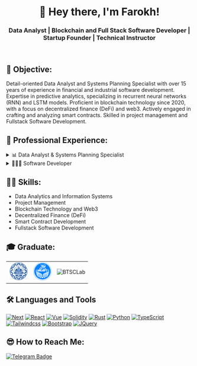 <br />
<h1 align="center">👋 Hey there, I'm Farokh!</h1>
<h3 align="center">Data Analyst | Blockchain and Full Stack Software Developer | Startup Founder | Technical Instructor</h3>
<br />

## 🎯 Objective:
Detail-oriented Data Analyst and Systems Planning Specialist with over 15 years of experience in financial and industrial software development. Expertise in predictive analytics, specializing in recurrent neural networks (RNN) and LSTM models.
Proficient in blockchain technology since 2020, with a focus on decentralized finance (DeFi) and web3. Actively engaged in crafting and analyzing smart contracts. Skilled in project management and Fullstack Software Development.
 
## 💼 Professional Experience:
<details>
  <summary>📊 Data Analyst & Systems Planning Specialist</summary>
  <ol>
    <li>
      Lead the development and implementation of predictive analytics solutions utilizing recurrent neural networks (RNN) and LSTM models.
    </li>
    <li>
      Spearheaded projects to optimize systems planning processes, resulting in improved efficiency and cost savings.
    </li>
    <li>
      Provided strategic insights through data analysis to drive decision-making processes.
    </li>
    <li>
      Collaborated with cross-functional teams to design and implement innovative solutions to complex problems.
    </li>
    <li>
      Actively contributed to the adoption of blockchain technology within the organization, specializing in DeFi and web3 applications.
    </li>
    <li>
      Conducted thorough analysis of smart contracts to ensure security and efficiency.
    </li>
    <li>
      Managed project timelines, budgets, and resources to ensure successful project completion.
    </li>
  </ol>
</details>
<details>
  <summary>👨🏻‍💻 Software Developer</summary>
  <ol>
    <li>
      Developed and maintained specialized financial and industrial software applications.
    </li>
    <li>
      Implemented blockchain technology into existing software systems, enhancing security and transparency.
    </li>
    <li>
      Collaborated with clients to understand their needs and translate requirements into technical specifications.
    </li>
    <li>
      Conducted code reviews and implemented best practices to ensure high-quality software deliverables.
    </li>
    <li>
      Provided technical support and training to end-users.
    </li>
    <li>
      Led Fullstack Software Development projects from concept to delivery, coordinating with designers, developers, and stakeholders.
    </li>
  </ol>
</details>

## 🤹🏻 Skills:
- Data Analytics and Information Systems
- Project Management
- Blockchain Technology and Web3
- Decentralized Finance (DeFi)
- Smart Contract Development
- Fullstack Software Development

## 🎓 Graduate:
<table cellspacing="0" cellpadding="0">
  <tr>
    <td><img src="./assets/sharif-university.png" height="50" alt="SHUT"></td>
    <td><img src="./assets/tehran-university.png" height="50" alt="TU"></td>
    <td><img src="./assets/btcslab.png" height="50" alt="BTSCLab"></td>
  </tr>
</table>

## 🛠️ Languages and Tools 
[![Next][Next.js]][Next-url]
[![React][React.js]][React-url]
[![Vue][Vue.js]][Vue-url]
[![Solidity][Solidity.org]][Solidity-url]
[![Rust][Rust-lang.org]][Rust-url]
[![Python][Python.org]][Python-url]
[![TypeScript][TypeScript.org]][TypeScript-url]
[![Tailwindcss][Tailwindcss.com]][Bootstrap-url]
[![Bootstrap][Bootstrap.com]][Bootstrap-url]
[![JQuery][JQuery.com]][JQuery-url]




## 😎 How to Reach Me:
[![Telegram Badge](https://img.shields.io/badge/Telegram-blue?style=flat&logo=telegram&logoColor=white)](https://t.me/FAR0KH)


<!-- MARKDOWN LINKS & IMAGES -->
<!-- https://www.markdownguide.org/basic-syntax/#reference-style-links -->
[Next.js]: https://img.shields.io/badge/next.js-000000?style=for-the-badge&logo=nextdotjs&logoColor=white
[Next-url]: https://nextjs.org/
[React.js]: https://img.shields.io/badge/React-20232A?style=for-the-badge&logo=react&logoColor=61DAFB
[React-url]: https://reactjs.org/
[Vue.js]: https://img.shields.io/badge/Vue.js-35495E?style=for-the-badge&logo=vuedotjs&logoColor=4FC08D
[Vue-url]: https://vuejs.org/
[Solidity.org]: https://img.shields.io/badge/solidity-lang-lightgrey?style=for-the-badge&logo=solidity&logoColor=lightgrey
[Solidity-url]: https://soliditylang.org/
[Rust-lang.org]: https://img.shields.io/badge/Rust-000000?style=for-the-badge&logo=rust&logoColor=white
[Rust-url]: https://www.rust-lang.org/
[Python.org]: https://img.shields.io/badge/Python-3776AB?style=for-the-badge&logo=python&logoColor=white
[Python-url]: https://www.python.org/
[TypeScript.org]: https://img.shields.io/badge/-TypeScript-black?style=for-the-badge&logoColor=white&logo=typescript&color=3178C6
[TypeScript-url]: https://www.typescriptlang.org/
[Tailwindcss.com]: https://img.shields.io/badge/tailwindcss-0F172A?style=for-the-badge&logo=tailwindcss
[Tailwindcss-url]: https://tailwindcss.com/
[Bootstrap.com]: https://img.shields.io/badge/Bootstrap-563D7C?style=for-the-badge&logo=bootstrap&logoColor=white
[Bootstrap-url]: https://getbootstrap.com
[JQuery.com]: https://img.shields.io/badge/jQuery-0769AD?style=for-the-badge&logo=jquery&logoColor=white
[JQuery-url]: https://jquery.com 